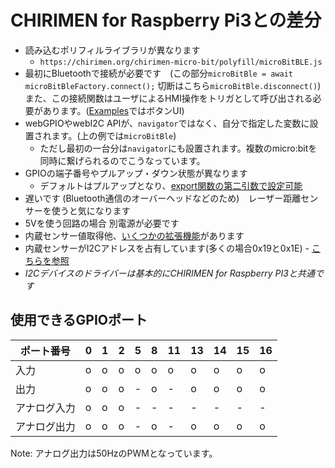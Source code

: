 # CHIRIMEN for Raspberry Pi3との差分
- 読み込むポリフィルライブラリが異なります
   - ```https://chirimen.org/chirimen-micro-bit/polyfill/microBitBLE.js```
- 最初にBluetoothで接続が必要です　(この部分```microBitBle = await microBitBleFactory.connect();```  切断はこちら```microBitBle.disconnect()```) また、この接続関数はユーザによるHMI操作をトリガとして呼び出される必要があります。([Examples](../examples/)ではボタンUI)
- webGPIOやwebI2C APIが、```navigator```ではなく、自分で指定した変数に設置されます。(上の例では```microBitBle```)
   - ただし最初の一台分は```navigator```にも設置されます。複数のmicro:bitを同時に繋げられるのでこうなっています。
- GPIOの端子番号やプルアップ・ダウン状態が異なります
  - デフォルトはプルアップとなり、[export関数の第二引数で設定可能](extendedFunctions.md#gpioの拡張機能)
- 遅いです (Bluetooth通信のオーバーヘッドなどのため)　レーザー距離センサーを使うと気になります
- 5Vを使う回路の場合 別電源が必要です
- 内蔵センサー値取得他、[いくつかの拡張機能](extendedFunctions.md)があります
- 内蔵センサーがI2Cアドレスを占有しています(多くの場合0x19と0x1E) - [こちらを参照](https://tech.microbit.org/hardware/i2c/)
- *I2Cデバイスのドライバーは基本的にCHIRIMEN for Raspberry PI3と共通です*

## 使用できるGPIOポート

| ポート番号 | 0 | 1 | 2 | 5 | 8 | 11 | 13 | 14 | 15 | 16 |
| ---- | ---- | ---- | ---- | ---- | ---- | ---- | ---- | ---- | ---- | ---- |
| 入力        | o | o | o | o | o | o | o | o | o | o |
| 出力        | o | o | o | - | o | - | o | o | o | o |
| アナログ入力 | o | o | o | - | - | - | - | - | - | - |
| アナログ出力 | o | o | o | - | o | - | o | o | o | o |

Note: アナログ出力は50HzのPWMとなっています。
